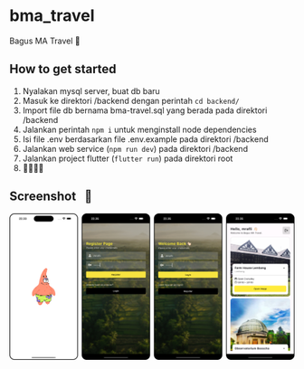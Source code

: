 # bma_travel

Bagus MA Travel 🦉

## How to get started

1. Nyalakan mysql server, buat db baru
2. Masuk ke direktori /backend dengan perintah `cd backend/`
3. Import file db bernama bma-travel.sql yang berada pada direktori /backend
4. Jalankan perintah `npm i` untuk menginstall node dependencies
5. Isi file .env berdasarkan file .env.example pada direktori /backend
6. Jalankan web service (`npm run dev`) pada direktori /backend
7. Jalankan project flutter (`flutter run`) pada direktori root
8. 🏃🏻‍♂️‍➡️

## Screenshot &nbsp; 📸

![app screenshot](ss.png)
